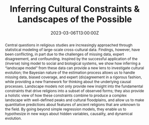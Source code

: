 ---
title: Inferring Cultural Constraints & Landscapes of the Possible

event: Santa Fe Institute
event_url: https://www.santafe.edu/events/inferring-cultural-constraints-landscapes-possible

location: Santa Fe Institute
address:
  street: 1399 Hyde Park Rd
  city: Santa Fe
  region: NM
  postcode: '87501'
  country: United States

summary: Talk at the Santa Fe Institute on the use of landscape models to approach the mapping of cultural constraints and cultural evolution. 
abstract: 'Central questions in religious studies are increasingly approached through statistical modeling of large-scale cross-cultural data. Findings, however, have been conflicting, in part due to the challenges of missing data, expert disagreement, and confounding. Inspired by the successful application of the (inverse) Ising model to social and biological systems, we show how inferring a “landscape model” from these data can provide a new lens to investigate cultural evolution; the Bayesian nature of the estimation process allows us to handle missing data, biased coverage, and expert (dis)agreement in a rigorous fashion, while providing a new framework for thinking about the underlying causal processes. Landscape models not only provide new insight into the fundamental constraints that drive religions into a subset of observed forms; they also provide a holistic view of how these constraints combine to produce a complex landscape with well-defined peaks and cultural floodplains, and allow us to make quantitative predictions about features of ancient religions that are unknown to the field. By going beyond simple regression models, they enable us to hypothesize in new ways about hidden variables, causality, and dynamical evolution.'

# Talk start and end times.
#   End time can optionally be hidden by prefixing the line with `#`.
date: '2023-03-06T13:00:00Z'
#date_end: '2030-06-01T15:00:00Z'
all_day: false

# Schedule page publish date (NOT talk date).
publishDate: '2023-03-22T00:00:00Z'

authors: []
tags: [SFI, Landscape Models, Cultural Evolution, Ising Model]

# Is this a featured talk? (true/false)
featured: false

image:
  caption: ''
  focal_point: Right

#links:
#  - icon: twitter
#    icon_pack: fab
#    name: Follow
#    url: https://twitter.com/victor-m-p
url_code: '' # perhaps link to the github
url_pdf: '' # perhaps link to the paper
url_slides: '' # insert slides 
url_video: 'https://www.youtube.com/live/Zbh8GEkG0Uk?feature=share'

# Markdown Slides (optional).
#   Associate this talk with Markdown slides.
#   Simply enter your slide deck's filename without extension.
#   E.g. `slides = "example-slides"` references `content/slides/example-slides.md`.
#   Otherwise, set `slides = ""`.
slides: example

# Projects (optional).
#   Associate this post with one or more of your projects.
#   Simply enter your project's folder or file name without extension.
#   E.g. `projects = ["internal-project"]` references `content/project/deep-learning/index.md`.
#   Otherwise, set `projects = []`.
#projects:
#  - example
---